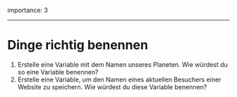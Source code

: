 importance: 3

---

# Dinge richtig benennen

1. Erstelle eine Variable mit dem Namen unseres Planeten. Wie würdest du so eine Variable benennen?
2. Erstelle eine Variable, um den Namen eines aktuellen Besuchers einer Website zu speichern. Wie würdest du diese Variable benennen?
